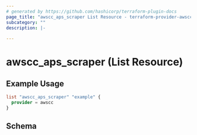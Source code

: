 ```yaml
---
# generated by https://github.com/hashicorp/terraform-plugin-docs
page_title: "awscc_aps_scraper List Resource - terraform-provider-awscc"
subcategory: ""
description: |-
  
---
```


# awscc_aps_scraper (List Resource)



## Example Usage

```terraform
list "awscc_aps_scraper" "example" {
  provider = awscc
}
```

<!-- schema generated by tfplugindocs -->
## Schema
